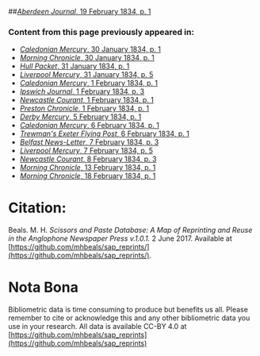 ##[*Aberdeen Journal*, 19 February 1834, p. 1](https://mhbeals.github.io/sap_html/Aberdeen-Journal/Aberdeen-Journal-19-February-1834-p-1)

### Content from this page previously appeared in:
+ [*Caledonian Mercury*, 30 January 1834, p. 1](https://mhbeals.github.io/sap_html/Caledonian-Mercury/Caledonian-Mercury-30-January-1834-p-1)
+ [*Morning Chronicle*, 30 January 1834, p. 1](https://mhbeals.github.io/sap_html/Morning-Chronicle/Morning-Chronicle-30-January-1834-p-1)
+ [*Hull Packet*, 31 January 1834, p. 1](https://mhbeals.github.io/sap_html/Hull-Packet/Hull-Packet-31-January-1834-p-1)
+ [*Liverpool Mercury*, 31 January 1834, p. 5](https://mhbeals.github.io/sap_html/Liverpool-Mercury/Liverpool-Mercury-31-January-1834-p-5)
+ [*Caledonian Mercury*, 1 February 1834, p. 1](https://mhbeals.github.io/sap_html/Caledonian-Mercury/Caledonian-Mercury-1-February-1834-p-1)
+ [*Ipswich Journal*, 1 February 1834, p. 3](https://mhbeals.github.io/sap_html/Ipswich-Journal/Ipswich-Journal-1-February-1834-p-3)
+ [*Newcastle Courant*, 1 February 1834, p. 1](https://mhbeals.github.io/sap_html/Newcastle-Courant/Newcastle-Courant-1-February-1834-p-1)
+ [*Preston Chronicle*, 1 February 1834, p. 1](https://mhbeals.github.io/sap_html/Preston-Chronicle/Preston-Chronicle-1-February-1834-p-1)
+ [*Derby Mercury*, 5 February 1834, p. 1](https://mhbeals.github.io/sap_html/Derby-Mercury/Derby-Mercury-5-February-1834-p-1)
+ [*Caledonian Mercury*, 6 February 1834, p. 1](https://mhbeals.github.io/sap_html/Caledonian-Mercury/Caledonian-Mercury-6-February-1834-p-1)
+ [*Trewman's Exeter Flying Post*, 6 February 1834, p. 1](https://mhbeals.github.io/sap_html/Trewman's-Exeter-Flying-Post/Trewman's-Exeter-Flying-Post-6-February-1834-p-1)
+ [*Belfast News-Letter*, 7 February 1834, p. 3](https://mhbeals.github.io/sap_html/Belfast-News-Letter/Belfast-News-Letter-7-February-1834-p-3)
+ [*Liverpool Mercury*, 7 February 1834, p. 5](https://mhbeals.github.io/sap_html/Liverpool-Mercury/Liverpool-Mercury-7-February-1834-p-5)
+ [*Newcastle Courant*, 8 February 1834, p. 3](https://mhbeals.github.io/sap_html/Newcastle-Courant/Newcastle-Courant-8-February-1834-p-3)
+ [*Morning Chronicle*, 13 February 1834, p. 1](https://mhbeals.github.io/sap_html/Morning-Chronicle/Morning-Chronicle-13-February-1834-p-1)
+ [*Morning Chronicle*, 18 February 1834, p. 1](https://mhbeals.github.io/sap_html/Morning-Chronicle/Morning-Chronicle-18-February-1834-p-1)
                    
# Citation: 

Beals. M. H. *Scissors and Paste Database: A Map of Reprinting and Reuse in the Anglophone Newspaper Press v.1.0.1.* 2 June 2017. Available at [https://github.com/mhbeals/sap_reprints/](https://github.com/mhbeals/sap_reprints/). 
                    
# Nota Bona

Bibliometric data is time consuming to produce but benefits us all. Please remember to cite or acknowledge this and any other bibliometric data you use in your research. All data is available CC-BY 4.0 at [https://github.com/mhbeals/sap_reprints](https://github.com/mhbeals/sap_reprints)